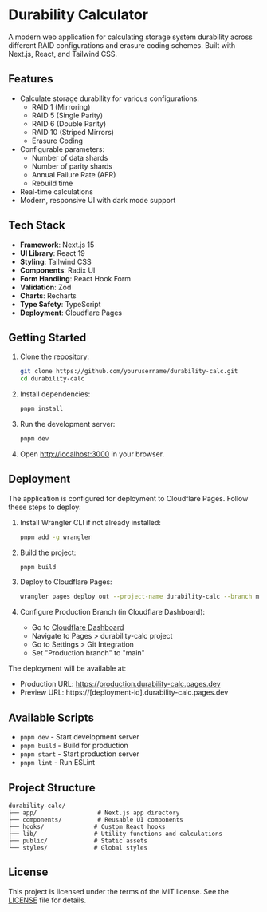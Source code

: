 # Durability Calculator

A modern web application for calculating storage system durability across different RAID configurations and erasure coding schemes. Built with Next.js, React, and Tailwind CSS.

## Features

- Calculate storage durability for various configurations:
  - RAID 1 (Mirroring)
  - RAID 5 (Single Parity)
  - RAID 6 (Double Parity)
  - RAID 10 (Striped Mirrors)
  - Erasure Coding
- Configurable parameters:
  - Number of data shards
  - Number of parity shards
  - Annual Failure Rate (AFR)
  - Rebuild time
- Real-time calculations
- Modern, responsive UI with dark mode support

## Tech Stack

- **Framework**: Next.js 15
- **UI Library**: React 19
- **Styling**: Tailwind CSS
- **Components**: Radix UI
- **Form Handling**: React Hook Form
- **Validation**: Zod
- **Charts**: Recharts
- **Type Safety**: TypeScript
- **Deployment**: Cloudflare Pages

## Getting Started

1. Clone the repository:
   ```bash
   git clone https://github.com/yourusername/durability-calc.git
   cd durability-calc
   ```

2. Install dependencies:
   ```bash
   pnpm install
   ```

3. Run the development server:
   ```bash
   pnpm dev
   ```

4. Open [http://localhost:3000](http://localhost:3000) in your browser.

## Deployment

The application is configured for deployment to Cloudflare Pages. Follow these steps to deploy:

1. Install Wrangler CLI if not already installed:
   ```bash
   pnpm add -g wrangler
   ```

2. Build the project:
   ```bash
   pnpm build
   ```

3. Deploy to Cloudflare Pages:
   ```bash
   wrangler pages deploy out --project-name durability-calc --branch main
   ```

4. Configure Production Branch (in Cloudflare Dashboard):
   - Go to [Cloudflare Dashboard](https://dash.cloudflare.com)
   - Navigate to Pages > durability-calc project
   - Go to Settings > Git Integration
   - Set "Production branch" to "main"

The deployment will be available at:
- Production URL: https://production.durability-calc.pages.dev
- Preview URL: https://[deployment-id].durability-calc.pages.dev

## Available Scripts

- `pnpm dev` - Start development server
- `pnpm build` - Build for production
- `pnpm start` - Start production server
- `pnpm lint` - Run ESLint

## Project Structure

```
durability-calc/
├── app/                 # Next.js app directory
├── components/          # Reusable UI components
├── hooks/              # Custom React hooks
├── lib/                # Utility functions and calculations
├── public/             # Static assets
└── styles/             # Global styles
```

## License

This project is licensed under the terms of the MIT license. See the [LICENSE](LICENSE) file for details.
